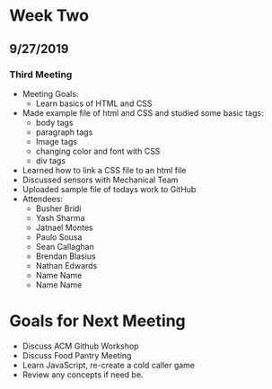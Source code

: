 # Week Two
## 9/27/2019
### Third Meeting
* Meeting Goals:
	* Learn basics of HTML and CSS
* Made example file of html and CSS and studied some basic tags:
	* body tags
	* paragraph tags
	* Image tags
	* changing color and font with CSS
	* div tags
* Learned how to link a CSS file to an html file
* Discussed sensors with Mechanical Team
* Uploaded sample file of todays work to GitHub
* Attendees:
	* Busher Bridi
	* Yash Sharma
	* Jatnael Montes
	* Paulo Sousa
	* Sean Callaghan
	* Brendan Blasius
	* Nathan Edwards
	* Name Name
	* Name Name
# Goals for Next Meeting
* Discuss ACM Github Workshop
* Discuss Food Pantry Meeting
* Learn JavaScript, re-create a cold caller game
* Review any concepts if need be.

